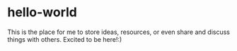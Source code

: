 # hello-world
This is the place for me to store ideas, resources, or even share and discuss things with others.
Excited to be here!:)
